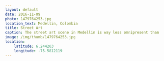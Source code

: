 ```yaml
---
layout: default
date: 2016-11-09
photo: 1479764253.jpg
location_text: Medellin, Colombia
title: Street Art
caption: The street art scene in Medellin is way less omnipresent than it is in Bogota. Though it is possible to find very nice spots around.
image: /img/thumb/1479764253.jpg
location:
    latitude: 6.244203
    longitude: -75.5812119
---
```

